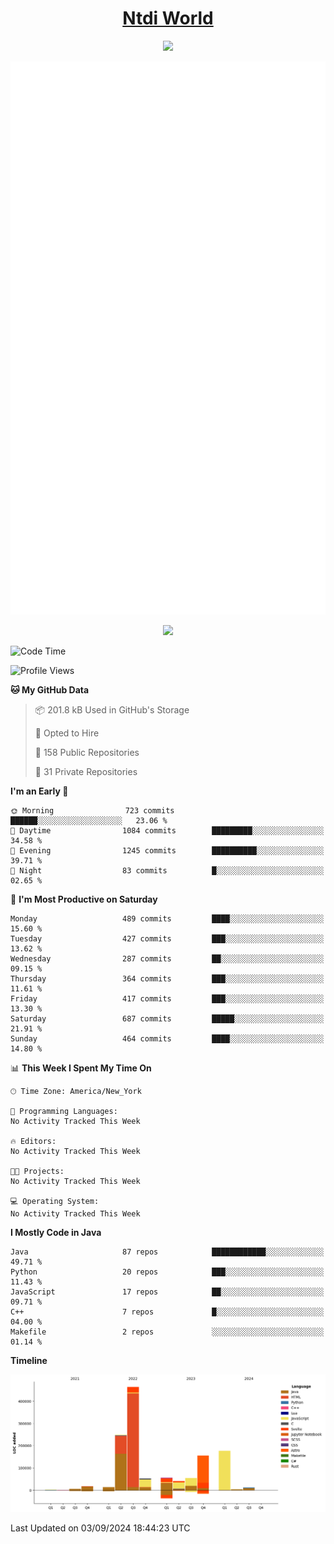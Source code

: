 <h1 align="center"><a href="https://www.ntdi.world">Ntdi World</a></h1>
<p align="center">
  <a href="https://github.com/n-tdi"><img src="https://readme-typing-svg.herokuapp.com?lines=FullStack+Developer;Web+Developer;Open-Source+Enthusiast;Java+Developer;Spigot-API%20Developer;&center=true&width=500&height=50"></a>
</p>

<div align="center">
  <img src="/github-metrics.svg"></img>
  
  <img src="https://komarev.com/ghpvc/?username=n-tdi&color=green"></img>
</div>

<!-- May use later.. idk -->
<!-- <a href="http://www.github.com/n-tdi"><img src="https://github-readme-stats.vercel.app/api?username=n-tdi&show_icons=true&hide=&count_private=true&title_color=0891b2&text_color=ffffff&icon_color=0891b2&bg_color=1c1917&hide_border=true&show_icons=true" alt="n-tdi's GitHub stats" /></a> -->

<!--START_SECTION:waka-->
![Code Time](http://img.shields.io/badge/Code%20Time-324%20hrs%2046%20mins-blue)

![Profile Views](http://img.shields.io/badge/Profile%20Views-5-blue)

**🐱 My GitHub Data** 

> 📦 201.8 kB Used in GitHub's Storage 
 > 
> 💼 Opted to Hire
 > 
> 📜 158 Public Repositories 
 > 
> 🔑 31 Private Repositories 
 > 
**I'm an Early 🐤** 

```text
🌞 Morning                723 commits         ██████░░░░░░░░░░░░░░░░░░░   23.06 % 
🌆 Daytime                1084 commits        █████████░░░░░░░░░░░░░░░░   34.58 % 
🌃 Evening                1245 commits        ██████████░░░░░░░░░░░░░░░   39.71 % 
🌙 Night                  83 commits          █░░░░░░░░░░░░░░░░░░░░░░░░   02.65 % 
```
📅 **I'm Most Productive on Saturday** 

```text
Monday                   489 commits         ████░░░░░░░░░░░░░░░░░░░░░   15.60 % 
Tuesday                  427 commits         ███░░░░░░░░░░░░░░░░░░░░░░   13.62 % 
Wednesday                287 commits         ██░░░░░░░░░░░░░░░░░░░░░░░   09.15 % 
Thursday                 364 commits         ███░░░░░░░░░░░░░░░░░░░░░░   11.61 % 
Friday                   417 commits         ███░░░░░░░░░░░░░░░░░░░░░░   13.30 % 
Saturday                 687 commits         █████░░░░░░░░░░░░░░░░░░░░   21.91 % 
Sunday                   464 commits         ████░░░░░░░░░░░░░░░░░░░░░   14.80 % 
```


📊 **This Week I Spent My Time On** 

```text
🕑︎ Time Zone: America/New_York

💬 Programming Languages: 
No Activity Tracked This Week

🔥 Editors: 
No Activity Tracked This Week

🐱‍💻 Projects: 
No Activity Tracked This Week

💻 Operating System: 
No Activity Tracked This Week
```

**I Mostly Code in Java** 

```text
Java                     87 repos            ████████████░░░░░░░░░░░░░   49.71 % 
Python                   20 repos            ███░░░░░░░░░░░░░░░░░░░░░░   11.43 % 
JavaScript               17 repos            ██░░░░░░░░░░░░░░░░░░░░░░░   09.71 % 
C++                      7 repos             █░░░░░░░░░░░░░░░░░░░░░░░░   04.00 % 
Makefile                 2 repos             ░░░░░░░░░░░░░░░░░░░░░░░░░   01.14 % 
```



**Timeline**

![Lines of Code chart](https://raw.githubusercontent.com/n-tdi/n-tdi/main/assets/bar_graph.png)


 Last Updated on 03/09/2024 18:44:23 UTC
<!--END_SECTION:waka-->
